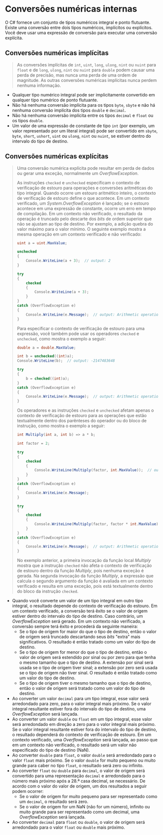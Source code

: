 # Conversões numéricas internas

O C# fornece um conjunto de tipos numéricos integral e ponto flutuante. Existe uma conversão entre dois tipos numéricos, implícitos ou explícitos. Você deve usar uma expressão de conversão para executar uma conversão explícita.

## Conversões numéricas implícitas

> As conversões implícitas de ```int```, ```uint```, ```long```, ```ulong```, ```nint``` ou ```nuint``` para ```float``` e de ```long```, ```ulong```, ```nint``` ou ```nuint``` para ```double``` podem causar uma perda de precisão, mas nunca uma perda de uma ordem de magnitude. As outras conversões numéricas implícitas nunca perdem nenhuma informação.

- Qualquer tipo numérico integral pode ser implicitamente convertido em qualquer tipo numérico de ponto flutuante.
- Não há nenhuma conversão implícita para os tipos ```byte```, ```sbyte``` e não há nenhuma conversão implícita dos tipos ```double``` e ```decimal```.
- Não há nenhuma conversão implícita entre os tipos ```decimal``` e ```float``` ou os tipos ```double```.
- Um valor de uma expressão de constante de tipo ```int``` (por exemplo, um valor representado por um literal integral) pode ser convertido em ```sbyte```, ```byte```, ```short```, ```ushort```, ```uint``` ou ```ulong```, ```nint``` ou ```nuint```, se estiver dentro do intervalo do tipo de destino.

## Conversões numéricas explícitas

> Uma conversão numérica explícita pode resultar em perda de dados ou gerar uma exceção, normalmente um _OverflowException_.
>
> As instruções ```checked``` e ```unchecked``` especificam o contexto de verificação de estouro para operações e conversões aritméticas do tipo integral. Quando ocorre um estouro aritmético inteiro, o contexto de verificação de estouro define o que acontece. Em um contexto verificado, um _System.OverflowException_ é lançado; se o estouro acontece em uma expressão de constante, ocorre um erro em tempo de compilação. Em um contexto não verificado, o resultado da operação é truncado pelo descarte dos _bits_ de ordem superior que não se ajustam ao tipo de destino. Por exemplo, a adição quebra do valor máximo para o valor mínimo. O seguinte exemplo mostra a mesma operação em um contexto verificado e não verificado:
>
> ```c#
> uint a = uint.MaxValue;
> 
> unchecked
> {
>     Console.WriteLine(a + 3);  // output: 2
> }
> 
> try
> {
>     checked
>     {
>         Console.WriteLine(a + 3);
>     }
> }
> catch (OverflowException e)
> {
>     Console.WriteLine(e.Message);  // output: Arithmetic operation resulted in an overflow.
> }
> ```
>
> Para especificar o contexto de verificação de estouro para uma expressão, você também pode usar os operadores ```checked``` e ```unchecked```, como mostra o exemplo a seguir:
>
> ```c#
> double a = double.MaxValue;
>
> int b = unchecked((int)a);
> Console.WriteLine(b);  // output: -2147483648
>
> try
> {
>     b = checked((int)a);
> }
> catch (OverflowException e)
> {
>     Console.WriteLine(e.Message);  // output: Arithmetic operation resulted in an overflow.
> }
> ```
>
> Os operadores e as instruções ```checked``` e ```unchecked``` afetam apenas o contexto de verificação de estouro para as operações que estão textualmente dentro dos parênteses do operador ou do bloco de instrução, como mostra o exemplo a seguir:
>
> ```c#
> int Multiply(int a, int b) => a * b;
>
> int factor = 2;
>
> try
> {
>     checked
>     {
>         Console.WriteLine(Multiply(factor, int.MaxValue));  // output: -2
>     }
> }
> catch (OverflowException e)
> {
>     Console.WriteLine(e.Message);
> }
>
> try
> {
>     checked
>     {
>         Console.WriteLine(Multiply(factor, factor * int.MaxValue));
>     }
> }
> catch (OverflowException e)
> {
>     Console.WriteLine(e.Message);  // output: Arithmetic operation resulted in an overflow.
> }
> ```
>
> No exemplo anterior, a primeira invocação da função local _Multiply_ mostra que a instrução ```checked``` não afeta o contexto de verificação de estouro dentro da função _Multiply_, pois nenhuma exceção é gerada. Na segunda invocação da função _Multiply_, a expressão que calcula o segundo argumento da função é avaliada em um contexto verificado e resulta em uma exceção, pois está textualmente dentro do bloco da instrução ```checked```.

- Quando você converte um valor de um tipo integral em outro tipo integral, o resultado depende do contexto de verificação do estouro. Em um contexto verificado, a conversão terá êxito se o valor de origem estiver dentro do intervalo do tipo de destino. Caso contrário, um _OverflowException_ será gerado. Em um contexto não verificado, a conversão sempre terá êxito e procederá da seguinte maneira:
  - Se o tipo de origem for maior do que o tipo de destino, então o valor de origem será truncado descartando seus _bits_ "extra" mais significativos. O resultado é então tratado como um valor do tipo de destino.
  - Se o tipo de origem for menor do que o tipo de destino, então o valor de origem será estendido por sinal ou por zero para que tenha o mesmo tamanho que o tipo de destino. A extensão por sinal será usada se o tipo de origem tiver sinal; a extensão por zero será usada se o tipo de origem não tiver sinal. O resultado é então tratado como um valor do tipo de destino.
  - Se o tipo de origem tiver o mesmo tamanho que o tipo de destino, então o valor de origem será tratado como um valor do tipo de destino.
- Ao converter um valor ```decimal``` para um tipo integral, esse valor será arredondado para zero, para o valor integral mais próximo. Se o valor integral resultante estiver fora do intervalo do tipo de destino, uma _OverflowException_ será lançada.
- Ao converter um valor ```double``` ou ```float``` em um tipo integral, esse valor será arredondado em direção a zero para o valor integral mais próximo. Se o valor integral resultante estiver fora do intervalo do tipo de destino, o resultado dependerá do contexto de verificação de estouro. Em um contexto verificado, uma _OverflowException_ será lançada, ao passo que em um contexto não verificado, o resultado será um valor não especificado do tipo de destino (NaN).
- Ao converter ```double``` para ```float```, o valor ```double``` será arredondado para o valor ```float``` mais próximo. Se o valor ```double``` for muito pequeno ou muito grande para caber no tipo ```float```, o resultado será zero ou infinito.
- Ao converter ```float``` ou ```double``` para ```decimal```, o valor de origem será convertido para uma representação ```decimal``` e arredondado para o número mais próximo após a 28.ª casa decimal, se necessário. De acordo com o valor do valor de origem, um dos resultados a seguir podem ocorrer:
  - Se o valor de origem for muito pequeno para ser representado como um ```decimal```, o resultado será zero.
  - Se o valor de origem for um NaN (não for um número), infinito ou muito grande para ser representado como um decimal, uma _OverflowException_ será lançada.
- Ao converter ```decimal``` para ```float``` ou ```double```, o valor de origem será arredondado para o valor ```float``` ou ```double``` mais próximo.
